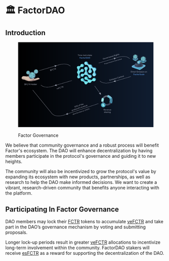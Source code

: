 # 🏛️ FactorDAO

## Introduction

<figure><img src="../../.gitbook/assets/image (27).png" alt=""><figcaption><p>Factor Governance</p></figcaption></figure>

We believe that community governance and a robust process will benefit Factor's ecosystem. The DAO will enhance decentralization by having members participate in the protocol's governance and guiding it to new heights.

The community will also be incentivized to grow the protocol's value by expanding its ecosystem with new products, partnerships, as well as research to help the DAO make informed decisions. We want to create a vibrant, research-driven community that benefits anyone interacting with the platform.

## Participating In Factor Governance

DAO members may lock their [FCTR](../fctr-token/#fctr) tokens to accumulate [veFCTR](../fctr-token/#vefctr) and take part in the DAO’s governance mechanism by voting and submitting proposals.

Longer lock-up periods result in greater [veFCTR](../fctr-token/#fctr) allocations to incentivize long-term involvement within the community. FactorDAO stakers will receive [esFCTR](../fctr-token/#esfctr) as a reward for supporting the decentralization of the DAO.
